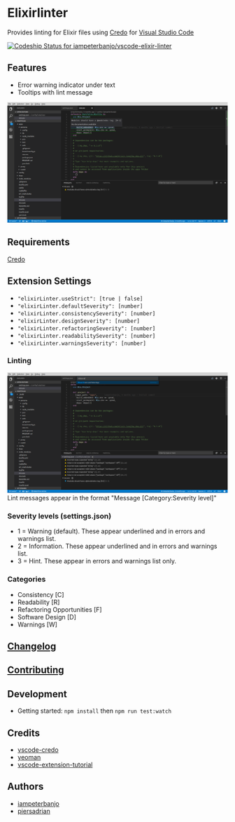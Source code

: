 # Elixirlinter

Provides linting for Elixir files using [Credo](https://github.com/rrrene/credo) for [Visual Studio Code](https://code.visualstudio.com/)

[ ![Codeship Status for iampeterbanjo/vscode-elixir-linter](https://app.codeship.com/projects/cb7e5c40-05b9-0135-edfd-52b395dcacd9/status?branch=master)](https://app.codeship.com/projects/213602)

## Features

* Error warning indicator under text
* Tooltips with lint message

![feature tooltips](images/elixirlinter-lint-tooltip.png)

## Requirements

[Credo](https://github.com/rrrene/credo)

## Extension Settings

- `"elixirLinter.useStrict": [true | false]`
- `"elixirLinter.defaultSeverity": [number]`
- `"elixirLinter.consistencySeverity": [number]`
- `"elixirLinter.designSeverity": [number]`
- `"elixirLinter.refactoringSeverity": [number]`
- `"elixirLinter.readabilitySeverity": [number]`
- `"elixirLinter.warningsSeverity": [number]`

### Linting
![show errors and warnings](images/elixirlinter-show-errors-warnings-list.png)
Lint messages appear in the format "Message [Category:Severity level]"

### Severity levels (settings.json)
* 1 = Warning (default). These appear underlined and in errors and warnings list.
* 2 = Information. These appear underlined and in errors and warnings list.
* 3 = Hint. These appear in errors and warnings list only.

### Categories
* Consistency [C]
* Readability [R]
* Refactoring Opportunities [F]
* Software Design [D]
* Warnings [W]

## [Changelog](CHANGELOG.md)

## [Contributing](CONTRIBUTING.md)

## Development

* Getting started: `npm install` then `npm run test:watch`

## Credits

* [vscode-credo](https://github.com/joshjg/vscode-credo)
* [yeoman](http://yeoman.io/)
* [vscode-extension-tutorial](https://github.com/hoovercj/vscode-extension-tutorial)

## Authors
* [iampeterbanjo](https://github.com/iampeterbanjo)
* [piersadrian](https://github.com/piersadrian)
